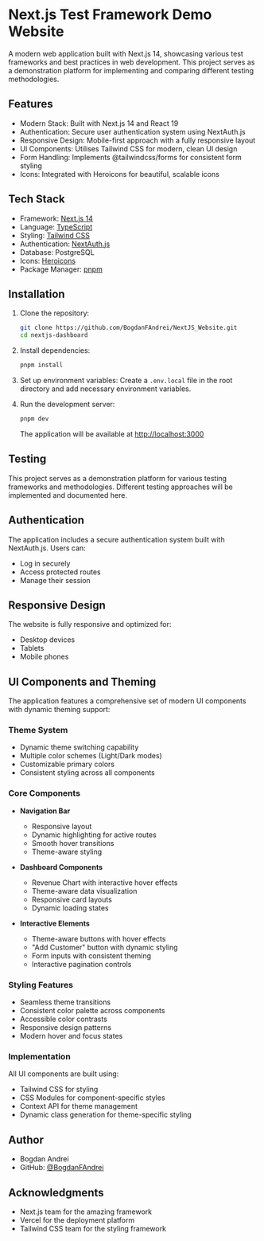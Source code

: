 # Next.js Test Framework Demo Website

A modern web application built with Next.js 14, showcasing various test frameworks and best practices in web development. This project serves as a demonstration platform for implementing and comparing different testing methodologies.

## Features

- Modern Stack: Built with Next.js 14 and React 19
- Authentication: Secure user authentication system using NextAuth.js
- Responsive Design: Mobile-first approach with a fully responsive layout
- UI Components: Utilises Tailwind CSS for modern, clean UI design
- Form Handling: Implements @tailwindcss/forms for consistent form styling
- Icons: Integrated with Heroicons for beautiful, scalable icons

## Tech Stack

- Framework: [Next.js 14](https://nextjs.org/)
- Language: [TypeScript](https://www.typescriptlang.org/)
- Styling: [Tailwind CSS](https://tailwindcss.com/)
- Authentication: [NextAuth.js](https://next-auth.js.org/)
- Database: PostgreSQL
- Icons: [Heroicons](https://heroicons.com/)
- Package Manager: [pnpm](https://pnpm.io/)

## Installation

1. Clone the repository:
   ```bash
   git clone https://github.com/BogdanFAndrei/NextJS_Website.git
   cd nextjs-dashboard
   ```

2. Install dependencies:
   ```bash
   pnpm install
   ```

3. Set up environment variables:
   Create a `.env.local` file in the root directory and add necessary environment variables.

4. Run the development server:
   ```bash
   pnpm dev
   ```

   The application will be available at [http://localhost:3000](http://localhost:3000)

## Testing

This project serves as a demonstration platform for various testing frameworks and methodologies. Different testing approaches will be implemented and documented here.

## Authentication

The application includes a secure authentication system built with NextAuth.js. Users can:
- Log in securely
- Access protected routes
- Manage their session

## Responsive Design

The website is fully responsive and optimized for:
- Desktop devices
- Tablets
- Mobile phones

## UI Components and Theming

The application features a comprehensive set of modern UI components with dynamic theming support:

### Theme System
- Dynamic theme switching capability
- Multiple color schemes (Light/Dark modes)
- Customizable primary colors
- Consistent styling across all components

### Core Components
- **Navigation Bar**
  - Responsive layout
  - Dynamic highlighting for active routes
  - Smooth hover transitions
  - Theme-aware styling

- **Dashboard Components**
  - Revenue Chart with interactive hover effects
  - Theme-aware data visualization
  - Responsive card layouts
  - Dynamic loading states

- **Interactive Elements**
  - Theme-aware buttons with hover effects
  - "Add Customer" button with dynamic styling
  - Form inputs with consistent theming
  - Interactive pagination controls

### Styling Features
- Seamless theme transitions
- Consistent color palette across components
- Accessible color contrasts
- Responsive design patterns
- Modern hover and focus states

### Implementation
All UI components are built using:
- Tailwind CSS for styling
- CSS Modules for component-specific styles
- Context API for theme management
- Dynamic class generation for theme-specific styling

## Author

- Bogdan Andrei
- GitHub: [@BogdanFAndrei](https://github.com/BogdanFAndrei)

## Acknowledgments

- Next.js team for the amazing framework
- Vercel for the deployment platform
- Tailwind CSS team for the styling framework
